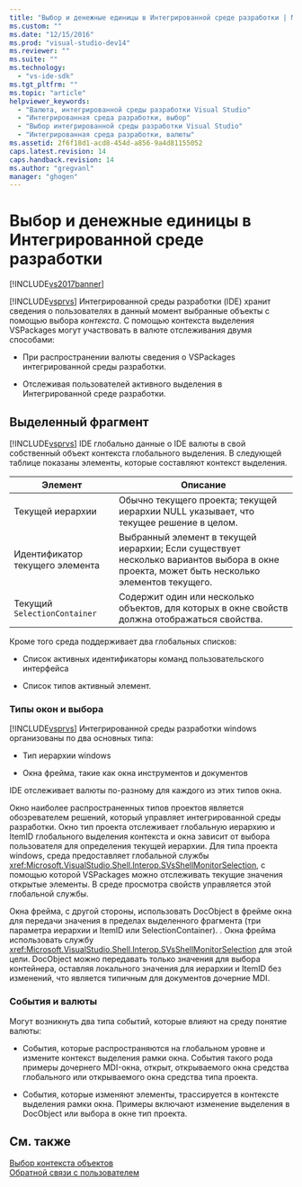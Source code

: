 ```yaml
---
title: "Выбор и денежные единицы в Интегрированной среде разработки | Microsoft Docs"
ms.custom: ""
ms.date: "12/15/2016"
ms.prod: "visual-studio-dev14"
ms.reviewer: ""
ms.suite: ""
ms.technology: 
  - "vs-ide-sdk"
ms.tgt_pltfrm: ""
ms.topic: "article"
helpviewer_keywords: 
  - "Валюта, интегрированной среды разработки Visual Studio"
  - "Интегрированная среда разработки, выбор"
  - "Выбор интегрированной среды разработки Visual Studio"
  - "Интегрированная среда разработки, валюты"
ms.assetid: 2f6f18d1-acd8-454d-a856-9a4d81155052
caps.latest.revision: 14
caps.handback.revision: 14
ms.author: "gregvanl"
manager: "ghogen"
---
```

# Выбор и денежные единицы в Интегрированной среде разработки
[!INCLUDE[vs2017banner](../../code-quality/includes/vs2017banner.md)]

[!INCLUDE[vsprvs](../../code-quality/includes/vsprvs_md.md)] Интегрированной среды разработки \(IDE\) хранит сведения о пользователях в данный момент выбранные объекты с помощью выбора *контекста*. С помощью контекста выделения VSPackages могут участвовать в валюте отслеживания двумя способами:  
  
-   При распространении валюты сведения о VSPackages интегрированной среды разработки.  
  
-   Отслеживая пользователей активного выделения в Интегрированной среде разработки.  
  
## Выделенный фрагмент  
 [!INCLUDE[vsprvs](../../code-quality/includes/vsprvs_md.md)] IDE глобально данные о IDE валюты в свой собственный объект контекста глобального выделения. В следующей таблице показаны элементы, которые составляют контекст выделения.  
  
|Элемент|Описание|  
|-------------|--------------|  
|Текущей иерархии|Обычно текущего проекта; текущей иерархии NULL указывает, что текущее решение в целом.|  
|Идентификатор текущего элемента|Выбранный элемент в текущей иерархии; Если существует несколько вариантов выбора в окне проекта, может быть несколько элементов текущего.|  
|Текущий `SelectionContainer`|Содержит один или несколько объектов, для которых в окне свойств должна отображаться свойства.|  
  
 Кроме того среда поддерживает два глобальных списков:  
  
-   Список активных идентификаторы команд пользовательского интерфейса  
  
-   Список типов активный элемент.  
  
### Типы окон и выбора  
 [!INCLUDE[vsprvs](../../code-quality/includes/vsprvs_md.md)] Интегрированной среды разработки windows организованы по два основных типа:  
  
-   Тип иерархии windows  
  
-   Окна фрейма, такие как окна инструментов и документов  
  
 IDE отслеживает валюты по\-разному для каждого из этих типов окна.  
  
 Окно наиболее распространенных типов проектов является обозревателем решений, который управляет интегрированной среды разработки. Окно тип проекта отслеживает глобальную иерархию и ItemID глобального выделения контекста и окна зависит от выбора пользователя для определения текущей иерархии. Для типа проекта windows, среда предоставляет глобальной службы <xref:Microsoft.VisualStudio.Shell.Interop.SVsShellMonitorSelection>, с помощью которой VSPackages можно отслеживать текущие значения открытые элементы. В среде просмотра свойств управляется этой глобальной службы.  
  
 Окна фрейма, с другой стороны, использовать DocObject в фрейме окна для передачи значения в пределах выделенного фрагмента \(три параметра иерархии и ItemID или SelectionContainer\). . Окна фрейма использовать службу <xref:Microsoft.VisualStudio.Shell.Interop.SVsShellMonitorSelection> для этой цели. DocObject можно передавать только значения для выбора контейнера, оставляя локального значения для иерархии и ItemID без изменений, что является типичным для документов дочерние MDI.  
  
### События и валюты  
 Могут возникнуть два типа событий, которые влияют на среду понятие валюты:  
  
-   События, которые распространяются на глобальном уровне и измените контекст выделения рамки окна. События такого рода примеры дочернего MDI\-окна, открыт, открываемого окна средства глобального или открываемого окна средства типа проекта.  
  
-   События, которые изменяют элементы, трассируется в контексте выделения рамки окна. Примеры включают изменение выделения в DocObject или выбора в окне тип проекта.  
  
## См. также  
 [Выбор контекста объектов](../../extensibility/internals/selection-context-objects.md)   
 [Обратной связи с пользователем](../../extensibility/internals/feedback-to-the-user.md)